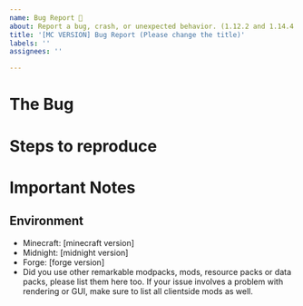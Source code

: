 ```yaml
---
name: Bug Report 🐛
about: Report a bug, crash, or unexpected behavior. (1.12.2 and 1.14.4 not supported)
title: '[MC VERSION] Bug Report (Please change the title)'
labels: ''
assignees: ''

---
```


<!-- Note: These are comments and will not show up in your final bug report. -->

<!-- 
🚨🚨🚨🚨🚨🚨🚨🚨🚨🚨

PLEASE READ THE FOLLOWING BEFORE PROCEEDING:
1. If you delete this entire template and go your own path, The Midnight Development Team may close your issue without further explanation or engagement unless the issue you posted is critical to the mod.
2. If you list multiple bugs/concerns in this one issue, The Midnight Development Team may close your issue and ask you to create seperate issues for each bug..
3. If you write an issue that has many duplicates, The Midnight Development Team team may close your issue without further explanation or engagement.
4. If you are too vague when filing your issue, The Midnight Development Team will add the "Vague" label to your issue and will ask you to elaborate. They will close the issue if you don't respond in a few days.
5. If you send a bug report with only a title and no body, The Midnight Development Team will close your issue.

And most importantly:
DO NOT REPORT ANY ISSUES ON THE 1.12.2 or 1.14.4 VERSIONS OF THE MIDNIGHT: THOSE VERSIONS ARE NO LONGER SUPPORTED AND ANY RELATING ISSUE WILL BE CLOSED AND IGNORED!!!
WE WILL STILL ACCEPT ISSUES ON THE 1.15.2 VERSION OF THE MIDNIGHT, BUT THEY WILL NOT BE FIXED FOR 1.15.2. INSTEAD, THEY WILL BE ACCOUNTED FOR THE 1.16.1 VERSION OF THE MIDNIGHT, WHICH IS CURRENTLY IN DEVELOPMENT.

If you understand this, feel free to proceed and write your bug report.
-->

# The Bug

<!-- Description of the bug in question. If you can, describe what should be happening vs. what is actually happening. -->

# Steps to reproduce

<!-- Description of how to trigger the bug. -->

# Important Notes

<!-- Does the game crash? Does the game freeze? Put anything that might be worth noting. -->

<!--
ADDITIONAL INFORMATION
1. Be clear and concise.
2. If you have some screenshots, please include them. They are very helpful to understand the issue.
3. If the game crashes, please paste the crash report here (code block!!) or in a gist/pastebin. When the game crashes, the launcher will probably show you a link to open the crash report (old launchers just shows the crash report itself).
4. If you have found some remarkable log messages, please include only those messages (code block!!) and paste the complete log file in a gist/pastebin.
-->

## Environment
- Minecraft: [minecraft version]
- Midnight: [midnight version]
- Forge: [forge version]
- Did you use other remarkable modpacks, mods, resource packs or data packs, please list them here too. If your issue involves a problem with rendering or GUI, make sure to list all clientside mods as well.

<!--
FOR ANYONE WRITING ISSUES FOR THE 1.16.1 VERSION OF THE MIDNIGHT
Please keep in mind the following except from our terms and conditions:

## _Contribution_
_Contribution_ to _this mod_ and/or its _sources_ is allowed under the following conditions:
- The _contributor_ must suggest modifications using Issues or Pull Requests on GitHub.
- The _contributor_ must follow the contribution guidelines.
- The _contributor_ may NOT contribute when an _owner_ has forbidden the _contributor_ to contribute.
- The _contribution_ must be voluntary.
By contributing, _contributors_ automatically agree that an _owner_ shares and distributes this contribution legally.
-->

<!--
New bug report template inspired by Microsoft's Cascadia Code bug report template.
https://github.com/microsoft/cascadia-code/edit/master/.github/ISSUE_TEMPLATE/Bug_Report.md
-->